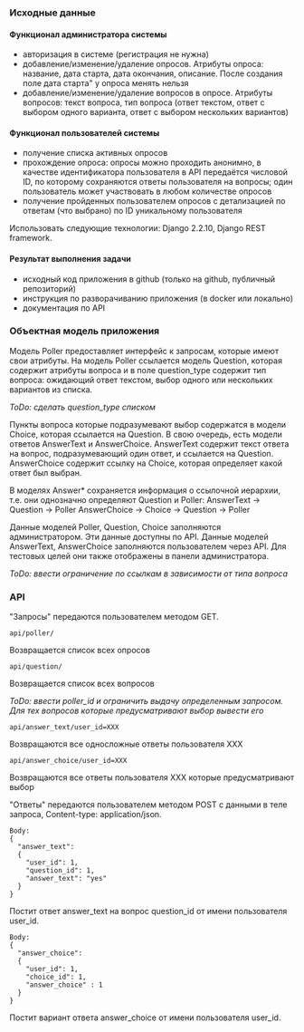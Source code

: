 ### Исходные данные

#### Функционал администратора системы

* авторизация в системе (регистрация не нужна)
* добавление/изменение/удаление опросов. Атрибуты опроса: название, дата старта, дата окончания, описание. После создания поле дата старта" у опроса менять нельзя
* добавление/изменение/удаление вопросов в опросе. Атрибуты вопросов: текст вопроса, тип вопроса (ответ текстом, ответ с выбором одного варианта, ответ с выбором нескольких вариантов)

#### Функционал пользователей системы

* получение списка активных опросов
* прохождение опроса: опросы можно проходить анонимно, в качестве идентификатора пользователя в API передаётся числовой ID, по которому сохраняются ответы пользователя на вопросы; один пользователь может участвовать в любом количестве опросов
* получение пройденных пользователем опросов с детализацией по ответам (что выбрано) по ID уникальному пользователя

Использовать следующие технологии: Django 2.2.10, Django REST framework.

#### Результат выполнения задачи

* исходный код приложения в github (только на github, публичный репозиторий)
* инструкция по разворачиванию приложения (в docker или локально)
* документация по API

### Объектная модель приложения

Модель Poller предоставляет интерфейс к запросам, которые имеют свои атрибуты. На модель Poller ссылается модель Question, которая содержит атрибуты вопроса и в поле question_type содержит тип вопроса: ожидающий ответ текстом, выбор одного или нескольких вариантов из списка.

*ToDo: сделать question_type списком*

Пункты вопроса которые подразумевают выбор содержатся в модели Choice, которая ссылается на Question. В свою очередь, есть модели ответов AnswerText и AnswerChoice.
AnswerText содержит текст ответа на вопрос, подразумевающий один ответ, и ссылается на Question.
AnswerChoice содержит ссылку на Choice, которая определяет какой ответ был выбран.

В моделях Answer* сохраняется информация о ссылочной иерархии, т.е. они однозначно определяют Question и Poller:
AnswerText -> Question -> Poller
AnswerChoice -> Choice -> Question -> Poller

Данные моделей Poller, Question, Choice заполняются администратором. Эти данные доступны по API.
Данные моделей AnswerText, AnswerChoice заполняются пользователем через API. Для тестовых целей они также отображены в панели администратора.

*ToDo: ввести ограничение по ссылкам в зависимости от типа вопроса*

### API

"Запросы" передаются пользователем методом GET.

```api/poller/```

Возвращается список всех опросов

```api/question/```

Возвращается список всех вопросов

*ToDo: ввести poller_id и ограничить выдачу определенным запросом. Для тех вопросов которые предусматривают выбор вывести его*

```api/answer_text/user_id=XXX```

Возвращаются все односложные ответы пользователя XXX

```api/answer_choice/user_id=XXX```

Возвращаются все ответы пользователя XXX которые предусматривают выбор

"Ответы" передаются пользователем методом POST с данными в теле запроса, Content-type: application/json.

```api/answer_text/
Body:
{
  "answer_text":
  {
    "user_id": 1,
    "question_id": 1,
    "answer_text": "yes"
  }
}
```
Постит ответ answer_text на вопрос question_id от имени пользователя user_id.

```api/answer_choice/
Body:
{
  "answer_choice":
  {
    "user_id": 1,
    "choice_id": 1,
    "answer_choice" : 1
  }
}
```
Постит вариант ответа answer_choice от имени пользователя user_id.

